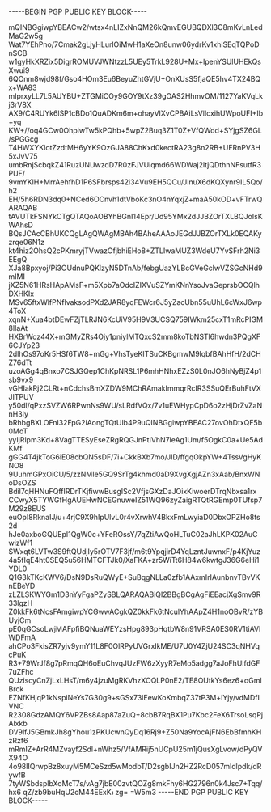 -----BEGIN PGP PUBLIC KEY BLOCK-----

mQINBGgiwpYBEACw2/wtsx4nLIZxNnQM26kQmvEGUBQDXl3C8mKvLnLedMaG2w5g
Wat7YEhPno/7Cmak2gLjyHLurlOiMwH1aXeOn8unw06ydrKv1xhlSEqTQPoDnSCB
w1gyHkXRZix5DigrROMUVJWNtzzL5UEy5TrkL928U+Mx+lpenYSUlUHEkQsXwui9
6QOnm8wjd98f/Gso4HOm3Eu6BeyuZhtGVjU+OnXUsS5fjaQE5hv4TX24BQx+WA83
mIprxyLL7L5AUYBU+ZTGMiCOy9GOY9tXz39gOAS2HhmvOM/1127YaKVqLkj3rV8X
AX9/C4RUYk6lSP1cBDo1QuADKm6m+ohayVlXvCPBAiLsVlIcxihUWpoUFI+Ib+yq
KW+//oq4GCw0OhpiwTw5kPQhb+5wpZ2Buq3Z1T0Z+VfQWdd+SYjgSZ6GL/sPGGcg
T4HWXYKiotZzdtMH6yYK9OzGJA88ChKxd0kectRA23g8n2RB+UFRnPV3H5xJvV75
umbRnjScbqkZ41RuzUNUwzdD7R0zFJVUiqmd66WDWaj2ltjQDthnNFsutfR3PUF/
9vmYKlH+MrrAehfhD1P6SFbrsps42i34Vu9EH5QCu/JlnuX6dKQXynr9IL5Qo/h2
EH/5h6RDN3dq0+NCed6OCnvh1dtVboKc3nO4nYqxjZ+maA50kOD+vFTrwQARAQAB
tAVUTkFSNYkCTgQTAQoAOBYhBGnI14Epr/Ud95YMx2dJJBZOrTXLBQJoIsKWAhsD
BQsJCAcCBhUKCQgLAgQWAgMBAh4BAheAAAoJEGdJJBZOrTXLk0EQAKyzrqe06N1z
kt4hiz2OhsQ2cPKmryjTVwazOfjbhiEHo8+ZTLIwaMUZ3WdeU7YvSFrh2Ni3EEgQ
XJa8Bpxyoj/Pi3OUdnuPQKlzyN5DTnAb/febgUazYLBcGVeGclwVZSGcNHd9mIMI
jXZ5N61HRsHApAMsF+m5Xpb7aOdcIZIXVuSZYmKNnYsoJvaGeprsbOCQlhDXHKIx
MSv65ftxWlfPNflvaksodPXd2JAR8yqFEWcr6J5yZacUbn55uUhL6cWxJ6wp4ToX
xqnN+Xua4btDEwFZjTLRJN6KcUiV95H9V3UCSQ759IWkm25cxT1mRcPIGM8lIaAt
HXBrWoz44X+mGMyZRs4Ojy1pniylMTQxcS2mm8koTbNSTl6hwdn3PQgXF6CJYp23
2dlhOs97oKr5HSf6TW8+mGg+VhsTyeKITSuCKBgmwM9lqbfBAhHfH/2dCHZ76dTt
uzoAGg4qBnxo7CSJGQep1ChKpNRSL1P6mhHNhxEZzS0L0nJO6hNyBjZ4p1sb9vx9
vGHIakRj2CLRt+nCdchsBmXZDW9MChRAmakImmqrRcIR3SSuQErBuhFtVXJITPUV
y50dl/qPxzSVZW6RPwnNs9WU/sLRdfVQx/7v1uEWHypCpD6o2zHjDrZvZaNnH3Iy
bRhbgBXLOFnl32FpG2iAongTQtUlb4P9uQINBGgiwpYBEAC27ovOhDtxQF5b0MoT
yyIjRlpm3Kd+8VagTTESyEseZRgRQGJnPtIVhN7leAg1Um/f5OgkC0a+Ue5AdKMf
gGG4T4jkToG6iE08cbQN5sDF/7i+CkkBXb7mo/JID/ffgqOkpYW+4TssVgHyKNO8
9UuhmGPxOiCU/5/zzNMIe5GQ9SrTg4khmd0aD9XvgXgjAZn3xAab/BnxWNoDsOZS
Bdil7qHHNuFQffIRDrTKjfiwwBusgISc2VfjsGXzDaJOixKiwoerDTrqNbxsa1rx
CCwyX5TYWGfHgAUEHwNCEGnuweIZ51WQ96zyZaigRTQtRGEmp0TUfsp7M29z8EUS
euOpI8RknaIJ/u+4rjC9X9hIpUlvL0r4vXrwhV4BkxFmLwyiaD0DbxOPZHo8ts2d
hJe0axboGQUEpl1QgW0c+YFeROssY/7qZtiAwQoHLTuC02aJhLKPK02AuCwizWf1
SWxqt6LVTw3S9ftQUdjIy5rOTV7F3jf/m6t9YpqjirD4YqLzntJuwnxF/p4KjYuz
4a5fIqE4ht0SEQ5u56HMTCFTJk0/XaFKA+zr5WiTt6H84w6kwtgJ36G6eHi1YDL0
Q1G3kTKcKWV6/DsN9DsRuQWyE+SuBqgNLLa0zfb1AAxmIrIAunbnvTBvVKnEBeYD
zLZLSKWYGm1D3nYyFgaPZySBLQARAQABiQI2BBgBCgAgFiEEacjXgSmv9R33lgzH
Z0kkFk6tNcsFAmgiwpYCGwwACgkQZ0kkFk6tNculYhAApZ4H1noOBvR/zYBUyjCm
pE0qGCsoLwjMAFpfiBQNuaWEYzsHpg893pHqtbW8n91VRSA0ES0RV1tiAVlWDFmA
ahCPo3FkisZR7yjv9ymY11L8F0OlRPyUVGrxIkME/U7U0Y4ZjU24SC3qNHVqcPuK
R3+79WrJf8g7pRmqQH6oEuChvqJUzFW6zXyyR7eMo5adgg7aJoFhUlfdGF7uZFhc
QUziscyCnZjLxLHsT/m6y4jzuMgRKVhzXOQLP0nE2/TE8OUtkYs6ez6+oGmlBrck
EZNfKHjqP1kNspiNeYs7G30g9+sGSx73lEewKoKmbqZ37tP3M+iYjy/vdMDfIVNC
R2308GdzAMQY6VPZBs8Aap87aZuQ+8cbB7RqBX1Pu7Kbc2FeX6TrsoLsqPjAlxkb
DV9lfJ5GBmkJh8gYhou1zPKUcwnQyDq16Rj9+Z50Na9YocAjFN6EbBfmhKHzRzf6
mRmIZ+ArR4MZvayf2Sdl+nWhz5/VfAMRij5nUCpU25m1jQusXgLvow/dPyQVX94O
4o98lIQrwpBz8xuyM5MCeSzd5wModbT/D2sgbIJn2HZ2RcD057mldlpdk/dRywfB
7tyWSbdsplbXoMcT7s/vAg7jbE00zvtQOZg8mkFhy6HG2796n0k4Jsc7+Tqq/hx6
qZ/zb9buHqU2cM44EExK+zg=
=W5m3
-----END PGP PUBLIC KEY BLOCK-----
